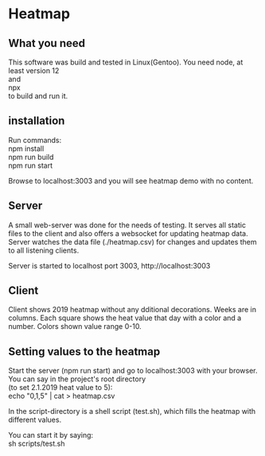 # Heatmap
## What you need

This software was build and tested in Linux(Gentoo).
You need
node, at least version 12  
and  
npx  
to build and run it.

## installation
Run commands:  
npm install  
npm run build   
npm run start 

Browse to localhost:3003 and you will see heatmap demo with no content.

## Server

A small web-server was done for the needs of testing. It serves all static
files to the client and also offers a websocket for updating heatmap data.
Server watches the data file (./heatmap.csv) for changes and updates
them to all listening clients.

Server is started to localhost port 3003, http://localhost:3003

## Client

Client shows 2019 heatmap without any dditional decorations. Weeks are in
columns. Each square shows the heat value that day with a color and a number.
Colors shown value range 0-10.

## Setting values to the heatmap

Start the server (npm run start) and go to localhost:3003 with your browser.
You can say in the project's root directory  
(to set 2.1.2019 heat value to 5):  
echo "0,1,5" | cat > heatmap.csv  

In the script-directory is a shell script (test.sh), which fills
the heatmap with different values.

You can start it by saying:  
sh scripts/test.sh
